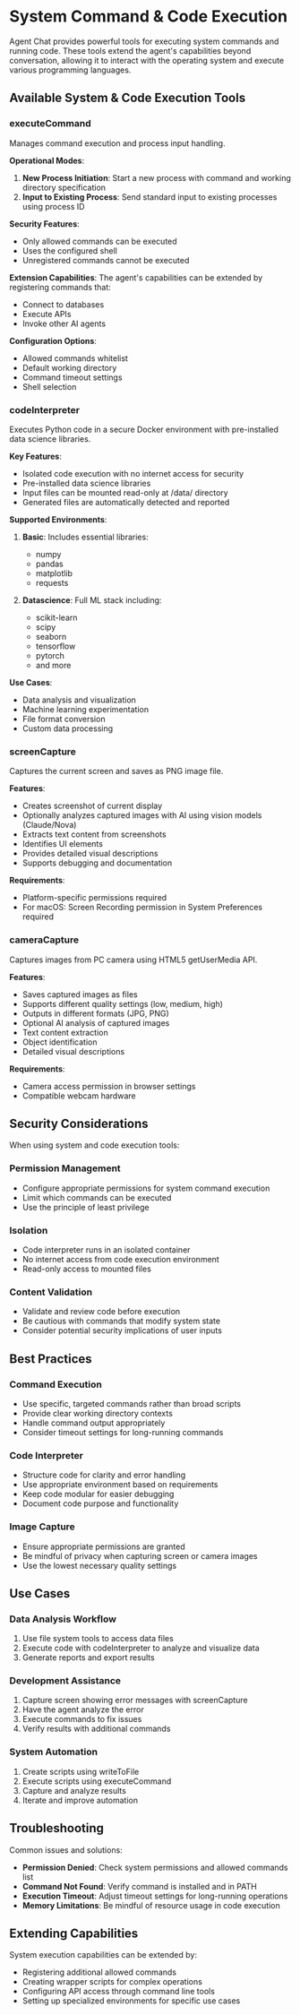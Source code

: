 # System Command & Code Execution

Agent Chat provides powerful tools for executing system commands and running code. These tools extend the agent's capabilities beyond conversation, allowing it to interact with the operating system and execute various programming languages.

## Available System & Code Execution Tools

### executeCommand

Manages command execution and process input handling.

**Operational Modes**:
1. **New Process Initiation**: Start a new process with command and working directory specification
2. **Input to Existing Process**: Send standard input to existing processes using process ID

**Security Features**:
- Only allowed commands can be executed
- Uses the configured shell
- Unregistered commands cannot be executed

**Extension Capabilities**:
The agent's capabilities can be extended by registering commands that:
- Connect to databases
- Execute APIs
- Invoke other AI agents

**Configuration Options**:
- Allowed commands whitelist
- Default working directory
- Command timeout settings
- Shell selection

### codeInterpreter

Executes Python code in a secure Docker environment with pre-installed data science libraries.

**Key Features**:
- Isolated code execution with no internet access for security
- Pre-installed data science libraries
- Input files can be mounted read-only at /data/ directory
- Generated files are automatically detected and reported

**Supported Environments**:
1. **Basic**: Includes essential libraries:
   - numpy
   - pandas
   - matplotlib
   - requests

2. **Datascience**: Full ML stack including:
   - scikit-learn
   - scipy
   - seaborn
   - tensorflow
   - pytorch
   - and more

**Use Cases**:
- Data analysis and visualization
- Machine learning experimentation
- File format conversion
- Custom data processing

### screenCapture

Captures the current screen and saves as PNG image file.

**Features**:
- Creates screenshot of current display
- Optionally analyzes captured images with AI using vision models (Claude/Nova)
- Extracts text content from screenshots
- Identifies UI elements
- Provides detailed visual descriptions
- Supports debugging and documentation

**Requirements**:
- Platform-specific permissions required
- For macOS: Screen Recording permission in System Preferences required

### cameraCapture

Captures images from PC camera using HTML5 getUserMedia API.

**Features**:
- Saves captured images as files
- Supports different quality settings (low, medium, high)
- Outputs in different formats (JPG, PNG)
- Optional AI analysis of captured images
- Text content extraction
- Object identification
- Detailed visual descriptions

**Requirements**:
- Camera access permission in browser settings
- Compatible webcam hardware

## Security Considerations

When using system and code execution tools:

### Permission Management

- Configure appropriate permissions for system command execution
- Limit which commands can be executed
- Use the principle of least privilege

### Isolation

- Code interpreter runs in an isolated container
- No internet access from code execution environment
- Read-only access to mounted files

### Content Validation

- Validate and review code before execution
- Be cautious with commands that modify system state
- Consider potential security implications of user inputs

## Best Practices

### Command Execution

- Use specific, targeted commands rather than broad scripts
- Provide clear working directory contexts
- Handle command output appropriately
- Consider timeout settings for long-running commands

### Code Interpreter

- Structure code for clarity and error handling
- Use appropriate environment based on requirements
- Keep code modular for easier debugging
- Document code purpose and functionality

### Image Capture

- Ensure appropriate permissions are granted
- Be mindful of privacy when capturing screen or camera images
- Use the lowest necessary quality settings

## Use Cases

### Data Analysis Workflow

1. Use file system tools to access data files
2. Execute code with codeInterpreter to analyze and visualize data
3. Generate reports and export results

### Development Assistance

1. Capture screen showing error messages with screenCapture
2. Have the agent analyze the error
3. Execute commands to fix issues
4. Verify results with additional commands

### System Automation

1. Create scripts using writeToFile
2. Execute scripts using executeCommand
3. Capture and analyze results
4. Iterate and improve automation

## Troubleshooting

Common issues and solutions:

- **Permission Denied**: Check system permissions and allowed commands list
- **Command Not Found**: Verify command is installed and in PATH
- **Execution Timeout**: Adjust timeout settings for long-running operations
- **Memory Limitations**: Be mindful of resource usage in code execution

## Extending Capabilities

System execution capabilities can be extended by:

- Registering additional allowed commands
- Creating wrapper scripts for complex operations
- Configuring API access through command line tools
- Setting up specialized environments for specific use cases